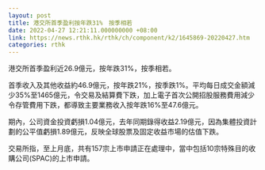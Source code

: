 ```yaml
---
layout: post
title: 港交所首季盈利按年跌31%　按季相若
date: 2022-04-27 12:21:11.000000000 +08:00
link: https://news.rthk.hk/rthk/ch/component/k2/1645869-20220427.htm
categories: rthk
---
```


港交所首季盈利近26.9億元，按年跌31%，按季相若。

首季收入及其他收益約46.9億元，按年跌21%，按季跌1%。平均每日成交金額減少35%至1465億元，令交易及結算費下跌，加上電子首次公開招股服務費用減少令存管費用下跌，都導致主要業務收入按年跌16%至47.6億元。

期內，公司資金投資虧損1.04億元，去年同期錄得收益2.19億元，因為集體投資計劃的公平值虧損1.89億元，反映全球股票及固定收益市場的估值下跌。

交易所指，至上月底，共有157宗上市申請正在處理中，當中包括10宗特殊目的收購公司(SPAC)的上市申請。

